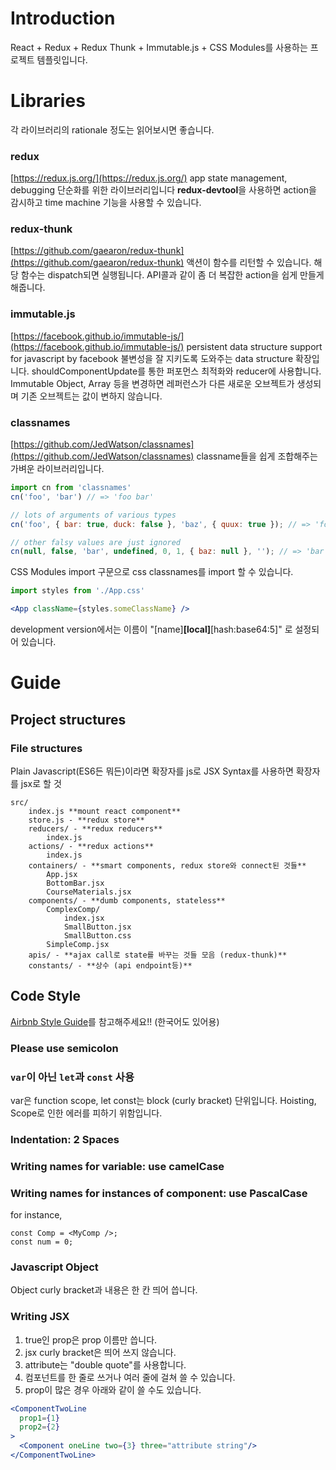 # Introduction

React + Redux + Redux Thunk + Immutable.js + CSS Modules를 사용하는 프로젝트 템플릿입니다.

# Libraries
각 라이브러리의 rationale 정도는 읽어보시면 좋습니다.

### redux
[https://redux.js.org/](https://redux.js.org/)
app state management, debugging 단순화를 위한 라이브러리입니다
**redux-devtool**을 사용하면 action을 감시하고 time machine 기능을 사용할 수 있습니다.

### redux-thunk
[https://github.com/gaearon/redux-thunk](https://github.com/gaearon/redux-thunk)
액션이 함수를 리턴할 수 있습니다. 해당 함수는 dispatch되면 실행됩니다.
API콜과 같이 좀 더 복잡한 action을 쉽게 만들게 해줍니다.

### immutable.js
[https://facebook.github.io/immutable-js/](https://facebook.github.io/immutable-js/)
persistent data structure support for javascript by facebook
불변성을 잘 지키도록 도와주는 data structure 확장입니다.
shouldComponentUpdate를 통한 퍼포먼스 최적화와 reducer에 사용합니다.
Immutable Object, Array 등을 변경하면 레퍼런스가 다른 새로운 오브젝트가 생성되며
기존 오브젝트는 값이 변하지 않습니다.

### classnames
[https://github.com/JedWatson/classnames](https://github.com/JedWatson/classnames)
classname들을 쉽게 조합해주는 가벼운 라이브러리입니다.

```javascript
import cn from 'classnames'
cn('foo', 'bar') // => 'foo bar'

// lots of arguments of various types
cn('foo', { bar: true, duck: false }, 'baz', { quux: true }); // => 'foo bar baz quux'

// other falsy values are just ignored
cn(null, false, 'bar', undefined, 0, 1, { baz: null }, ''); // => 'bar 1'
```

CSS Modules
[](https://github.com/css-modules/css-modules)
import 구문으로 css classnames를 import 할 수 있습니다.
```jsx
import styles from './App.css'

<App className={styles.someClassName} />
```

development version에서는 이름이
"[name]__[local]__[hash:base64:5]"
로 설정되어 있습니다.

# Guide

## Project structures

### File structures
Plain Javascript(ES6든 뭐든)이라면 확장자를 js로
JSX Syntax를 사용하면 확장자를 jsx로 할 것

```
src/
    index.js **mount react component**
    store.js - **redux store**
    reducers/ - **redux reducers**
        index.js
    actions/ - **redux actions**
        index.js
    containers/ - **smart components, redux store와 connect된 것들**
        App.jsx
        BottomBar.jsx
        CourseMaterials.jsx
    components/ - **dumb components, stateless**
        ComplexComp/
            index.jsx
            SmallButton.jsx
            SmallButton.css
        SimpleComp.jsx
    apis/ - **ajax call로 state를 바꾸는 것들 모음 (redux-thunk)**
    constants/ - **상수 (api endpoint등)**
```        

## Code Style
[Airbnb Style Guide](https://github.com/airbnb/javascript#the-javascript-style-guide-guide)를 참고해주세요!! (한국어도 있어용)

### Please use semicolon

### `var`이 아닌 `let`과 `const` 사용
var은 function scope, let const는 block (curly bracket) 단위입니다.
Hoisting, Scope로 인한 에러를 피하기 위함입니다.

### Indentation: 2 Spaces

### Writing names for variable: use **camelCase**

### Writing names for instances of component: use **PascalCase**
for instance,
```
const Comp = <MyComp />;
const num = 0;
```

### Javascript Object
Object curly bracket과 내용은 한 칸 띄어 씁니다.

### Writing JSX 
1. true인 prop은 prop 이름만 씁니다.
2. jsx curly bracket은 띄어 쓰지 않습니다.
3. attribute는 "double quote"를 사용합니다.
4. 컴포넌트를 한 줄로 쓰거나 여러 줄에 걸쳐 쓸 수 있습니다.
5. prop이 많은 경우 아래와 같이 쓸 수도 있습니다.

```jsx
<ComponentTwoLine
  prop1={1}
  prop2={2}
>
  <Component oneLine two={3} three="attribute string"/>
</ComponentTwoLine>
```

